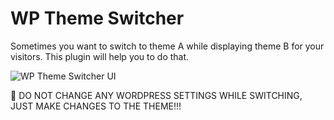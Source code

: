 # WP Theme Switcher

Sometimes you want to switch to theme A while displaying theme B for your visitors. This plugin will help you to do that.

![WP Theme Switcher UI](https://static.wpclevel.com/img/wp-theme-switcher.png)

:wave: DO NOT CHANGE ANY WORDPRESS SETTINGS WHILE SWITCHING, JUST MAKE CHANGES TO THE THEME!!!
